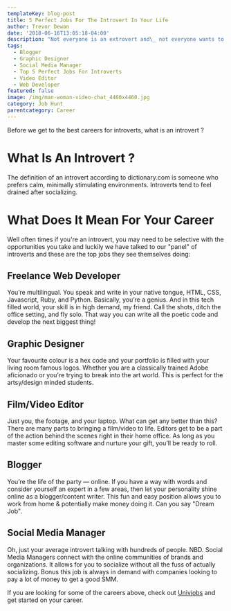 ```yaml
---
templateKey: blog-post
title: 5 Perfect Jobs For The Introvert In Your Life
author: Trevor Dewan
date: '2018-06-16T13:05:18-04:00'
description: "Not everyone is an extrovert and\_ not everyone wants to be social, so here are the 5 best jobs that are perfect for the introvert in your life. "
tags:
  - Blogger
  - Graphic Designer
  - Social Media Manager
  - Top 5 Perfect Jobs For Introverts
  - Video Editor
  - Web Developer
featured: false
image: /img/man-woman-video-chat_4460x4460.jpg
category: Job Hunt
parentcategory: Career
---
```

Before we get to the best careers for introverts, what is an introvert ?

# What Is An Introvert ?

The definition of an introvert according to dictionary.com is someone who prefers calm, minimally stimulating environments. Introverts tend to feel drained after socializing.



# What Does It Mean For Your Career

Well often times if you're an introvert, you may need to be selective with the opportunities you take and luckily we have talked to our "panel" of introverts and these are the top jobs they see themselves doing:



## Freelance Web Developer

You’re multilingual. You speak and write in your native tongue, HTML, CSS, Javascript, Ruby, and Python. Basically, you’re a genius. And in this tech filled world, your skill is in high demand, my friend. Call the shots, ditch the office setting, and fly solo. That way you can write all the poetic code and develop the next biggest thing!



## Graphic Designer

Your favourite colour is a hex code and your portfolio is filled with your living room famous logos. Whether you are a classically trained Adobe aficionado or you're trying to break into the art world. This is perfect for the artsy/design minded students.



## Film/Video Editor

Just you, the footage, and your laptop. What can get any better than this? There are many parts to bringing a film/video to life. Editors get to be a part of the action behind the scenes right in their home office. As long as you master some editing software and nurture your gift, you’ll be ready to roll.



## Blogger

You’re the life of the party — online. If you have a way with words and consider yourself an expert in a few areas, then let your personality shine online as a blogger/content writer. This fun and easy position allows you to work from home & potentially make money doing it. Can you say "Dream Job".



## Social Media Manager

Oh, just your average introvert talking with hundreds of people. NBD. Social Media Managers connect with the online communities of brands and organizations. It allows for you to socialize without all the fuss of actually socializing. Bonus this job is always in demand with companies looking to pay a lot of money to get a good SMM.



If you are looking for some of the careers above, check out [Univjobs](https://univjobs.ca) and get started on your career.
